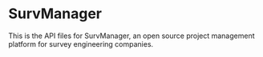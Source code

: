 # SurvManager
This is the API files for SurvManager, an open source project management platform for survey engineering companies.
